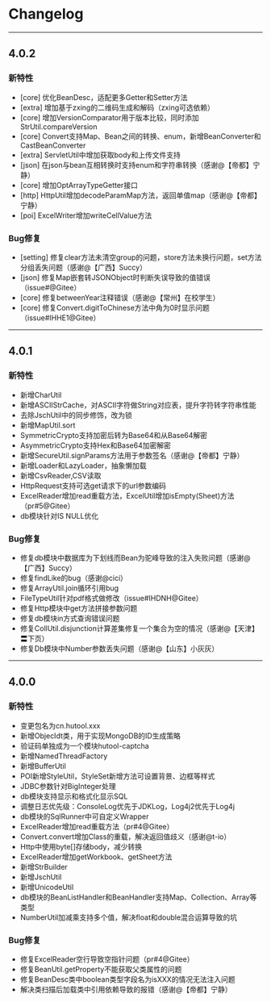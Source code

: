 # Changelog

-------------------------------------------------------------------------------------------------------------

## 4.0.2

### 新特性
* [core] 优化BeanDesc，适配更多Getter和Setter方法
* [extra] 增加基于zxing的二维码生成和解码（zxing可选依赖）
* [core] 增加VersionComparator用于版本比较，同时添加StrUtil.compareVersion
* [core] Convert支持Map、Bean之间的转换、enum，新增BeanConverter和CastBeanConverter
* [extra] ServletUtil中增加获取body和上传文件支持
* [json] 在json与bean互相转换时支持enum和字符串转换（感谢@【帝都】宁静）
* [core] 增加OptArrayTypeGetter接口
* [http] HttpUtil增加decodeParamMap方法，返回单值map（感谢@【帝都】宁静）
* [poi] ExcelWriter增加writeCellValue方法

### Bug修复
* [setting] 修复clear方法未清空group的问题，store方法未换行问题，set方法分组丢失问题（感谢@【广西】Succy）
* [json] 修复Map嵌套转JSONObject时判断失误导致的值错误（issue#@Gitee）
* [core] 修复betweenYear注释错误（感谢@【常州】在校学生）
* [core] 修复Convert.digitToChinese方法中角为0时显示问题（issue#IHHE1@Gitee）

-------------------------------------------------------------------------------------------------------------

## 4.0.1

### 新特性
* 新增CharUtil
* 新增ASCIIStrCache，对ASCII字符做String对应表，提升字符转字符串性能
* 去除JschUtil中的同步修饰，改为锁
* 新增MapUtil.sort
* SymmetricCrypto支持加密后转为Base64和从Base64解密
* AsymmetricCrypto支持Hex和Base64加密解密
* 新增SecureUtil.signParams方法用于参数签名（感谢@【帝都】宁静）
* 新增Loader和LazyLoader，抽象懒加载
* 新增CsvReader,CSV读取
* HttpRequest支持可选get请求下的url参数编码
* ExcelReader增加read重载方法，ExcelUtil增加isEmpty(Sheet)方法（pr#5@Gitee）
* db模块针对IS NULL优化

### Bug修复
* 修复db模块中数据库为下划线而Bean为驼峰导致的注入失败问题（感谢@【广西】Succy）
* 修复findLike的bug（感谢@cici）
* 修复ArrayUtil.join循环引用bug
* FileTypeUtil针对pdf格式做修改（issue#IHDNH@Gitee）
* 修复Http模块中get方法拼接参数问题
* 修复db模块in方式查询错误问题
* 修复CollUtil.disjunction计算差集修复一个集合为空的情况（感谢@【天津】〓下页）
* 修复Db模块中Number参数丢失问题（感谢@【山东】小灰灰）

-------------------------------------------------------------------------------------------------------------

## 4.0.0

### 新特性
* 变更包名为cn.hutool.xxx
* 新增ObjecIdt类，用于实现MongoDB的ID生成策略
* 验证码单独成为一个模块hutool-captcha
* 新增NamedThreadFactory
* 新增BufferUtil
* POI新增StyleUtil，StyleSet新增方法可设置背景、边框等样式
* JDBC参数针对BigInteger处理
* db模块支持显示和格式化显示SQL
* 调整日志优先级：ConsoleLog优先于JDKLog，Log4j2优先于Log4j
* db模块的SqlRunner中可自定义Wrapper
* ExcelReader增加read重载方法（pr#4@Gitee）
* Convert.convert增加Class的重载，解决返回值歧义（感谢@t-io）
* Http中使用byte[]存储body，减少转换
* ExcelReader增加getWorkbook、getSheet方法
* 新增StrBuilder
* 新增JschUtil
* 新增UnicodeUtil
* db模块的BeanListHandler和BeanHandler支持Map、Collection、Array等类型
* NumberUtil加减乘支持多个值，解决float和double混合运算导致的坑

### Bug修复
* 修复ExcelReader空行导致空指针问题（pr#4@Gitee）
* 修复BeanUtil.getProperty不能获取父类属性的问题
* 修复BeanDesc类中boolean类型字段名为isXXX的情况无法注入问题
* 解决类扫描后加载类中引用依赖导致的报错（感谢@【帝都】宁静）